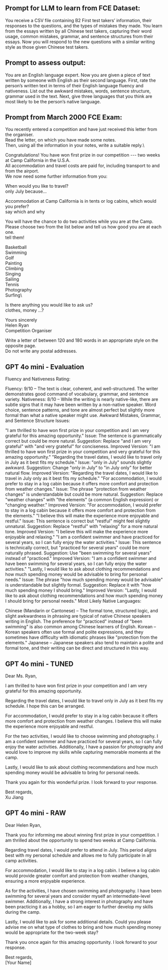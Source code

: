 ## Prompt for LLM to learn from FCE Dataset:

You receive a CSV file containing B2 First test takers’ information, their responses to the questions, and the types of mistakes they made. You learn from the essays written by all Chinese test takers, capturing their word usage, common mistakes, grammar, and sentence structures from their essays. Now you will respond to the new questions with a similar writing style as those given Chinese test takers.

## Prompt to assess output:

You are an English language expert. Now you are given a piece of text written by someone with English as their second language. First, rate the person’s written text in terms of their English language fluency and nativeness. List out the awkward mistakes, words, sentence structure, grammar used in the text. Next, give three languages that you think are most likely to be the person’s native language.

## Prompt from March 2000 FCE Exam:

You recently entered a competition and have just received this letter from the organiser.\
Read the letter, on which you have made some notes.\
Then, using all the information in your notes, write a suitable reply.\

Congratulations!
You have won first prize in our competition --- two weeks at Camp California in the U.S.A.\
All accommodation and travel costs are paid for, including transport to and from the airport.\
We now need some further information from you:


When would you like to travel?\
only July because...

Accommodation at Camp California is in tents or log cabins, which would you prefer?\
say which and why

You will have the chance to do two activities while you are at the Camp.\
Please choose two from the list below and tell us how good you are at each one.\
tell them!

Basketball\
Swimming\
Golf\
Painting\
Climbing\
Singing\
Sailing\
Tennis\
Photography\
Surfing\

Is there anything you would like to ask us?\
clothes, money ...?

Yours sincerely\
Helen Ryan\
Competition Organiser

Write a letter of between 120 and 180 words in an appropriate style on the opposite page.\
Do not write any postal addresses.

## GPT 4o mini - Evaluation
Fluency and Nativeness Rating:

Fluency: 9/10 – The text is clear, coherent, and well-structured. The writer demonstrates good command of vocabulary, grammar, and sentence variety.
Nativeness: 8/10 – While the writing is nearly native-like, there are subtle signs that it may have been written by a non-native speaker. Word choice, sentence patterns, and tone are almost perfect but slightly more formal than what a native speaker might use.
Awkward Mistakes, Grammar, and Sentence Structure Issues:

"I am thrilled to have won first prize in your competition and I am very grateful for this amazing opportunity."
Issue: The sentence is grammatically correct but could be more natural.
Suggestion: Replace "and I am very grateful" with "and very grateful" for conciseness.
Improved Version: "I am thrilled to have won first prize in your competition and very grateful for this amazing opportunity."
"Regarding the travel dates, I would like to travel only in July as it best fits my schedule."
Issue: "only in July" sounds slightly awkward.
Suggestion: Change "only in July" to "in July only" for better natural flow.
Improved Version: "Regarding the travel dates, I would like to travel in July only as it best fits my schedule."
"For accommodation, I would prefer to stay in a log cabin because it offers more comfort and protection from weather changes."
Issue: The phrase "protection from weather changes" is understandable but could be more natural.
Suggestion: Replace "weather changes" with "the elements" (a common English expression) or "changing weather."
Improved Version: "For accommodation, I would prefer to stay in a log cabin because it offers more comfort and protection from the elements."
"I believe this will make the experience more enjoyable and restful."
Issue: This sentence is correct but "restful" might feel slightly unnatural.
Suggestion: Replace "restful" with "relaxing" for a more natural tone.
Improved Version: "I believe this will make the experience more enjoyable and relaxing."
"I am a confident swimmer and have practiced for several years, so I can fully enjoy the water activities."
Issue: This sentence is technically correct, but "practiced for several years" could be more naturally phrased.
Suggestion: Use "been swimming for several years" instead of "practiced."
Improved Version: "I am a confident swimmer and have been swimming for several years, so I can fully enjoy the water activities."
"Lastly, I would like to ask about clothing recommendations and how much spending money would be advisable to bring for personal needs."
Issue: The phrase "how much spending money would be advisable" is understandable but slightly formal.
Suggestion: Replace it with "how much spending money I should bring."
Improved Version: "Lastly, I would like to ask about clothing recommendations and how much spending money I should bring for personal needs."
Most Likely Native Languages:

Chinese (Mandarin or Cantonese) – The formal tone, structured logic, and slight awkwardness in phrasing are typical of native Chinese speakers writing in English. The preference for "practiced" instead of "been swimming" is also common among Chinese learners of English.
Korean – Korean speakers often use formal and polite expressions, and they sometimes have difficulty with idiomatic phrases like "protection from the elements."
Japanese – Japanese speakers also tend to maintain a polite and formal tone, and their writing can be direct and structured in this way.

## GPT 4o mini - TUNED
Dear Ms. Ryan,

I am thrilled to have won first prize in your competition and I am very grateful for this amazing opportunity.

Regarding the travel dates, I would like to travel only in July as it best fits my schedule. I hope this can be arranged.

For accommodation, I would prefer to stay in a log cabin because it offers more comfort and protection from weather changes. I believe this will make the experience more enjoyable and restful.

For the two activities, I would like to choose swimming and photography. I am a confident swimmer and have practiced for several years, so I can fully enjoy the water activities. Additionally, I have a passion for photography and would love to improve my skills while capturing memorable moments at the camp.

Lastly, I would like to ask about clothing recommendations and how much spending money would be advisable to bring for personal needs.

Thank you again for this wonderful prize. I look forward to your response.

Best regards,\
Xu Jiang

## GPT 4o mini - RAW
Dear Helen Ryan,

Thank you for informing me about winning first prize in your competition. I am thrilled about the opportunity to spend two weeks at Camp California.

Regarding travel dates, I would prefer to attend in July. This period aligns best with my personal schedule and allows me to fully participate in all camp activities.

For accommodation, I would like to stay in a log cabin. I believe a log cabin would provide greater comfort and protection from weather changes, ensuring a more enjoyable experience.

As for the activities, I have chosen swimming and photography. I have been swimming for several years and consider myself an intermediate-level swimmer. Additionally, I have a strong interest in photography and have been practicing it as a hobby, so I am eager to further develop my skills during the camp.

Lastly, I would like to ask for some additional details. Could you please advise me on what type of clothes to bring and how much spending money would be appropriate for the two-week stay?

Thank you once again for this amazing opportunity. I look forward to your response.

Best regards,\
[Your Name]




